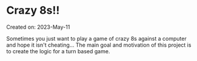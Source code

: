 # Crazy 8s!!
Created on: 2023-May-11

Sometimes you just want to play a game of crazy 8s against a computer and hope it isn't cheating... The main goal and motivation of this project is to create the logic for a turn based game.